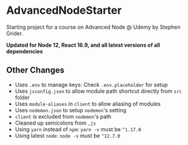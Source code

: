 # AdvancedNodeStarter
Starting project for a course on Advanced Node @ Udemy by Stephen Grider.

**Updated for Node 12, React 16.9, and all latest versions of all dependencies**

## Other Changes

- Uses `.env` to manage keys: Check `.env.placeholder` for setup
- Uses `jsconfig.json` to allow module path shortcut directly from `src` folder
- Uses `module-aliases` in `client` to allow aliasing of modules
- Uses `nodemon.json` to setup `nodemon`'s setting
- `client` is excluded from `nodemon`'s path
- Cleaned up semicolons from `,js`
- Using `yarn` instead of `npm`: `yarn -v` must be `^1.17.0`
- Using latest `node`: `node -v` must be `^12.7.0`
